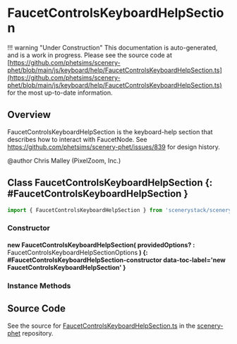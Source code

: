 # FaucetControlsKeyboardHelpSection

!!! warning "Under Construction"
    This documentation is auto-generated, and is a work in progress. Please see the source code at
    [https://github.com/phetsims/scenery-phet/blob/main/js/keyboard/help/FaucetControlsKeyboardHelpSection.ts](https://github.com/phetsims/scenery-phet/blob/main/js/keyboard/help/FaucetControlsKeyboardHelpSection.ts) for the most up-to-date information.

## Overview

FaucetControlsKeyboardHelpSection is the keyboard-help section that describes how to interact with FaucetNode.
See https://github.com/phetsims/scenery-phet/issues/839 for design history.

@author Chris Malley (PixelZoom, Inc.)

## Class FaucetControlsKeyboardHelpSection {: #FaucetControlsKeyboardHelpSection }


```js
import { FaucetControlsKeyboardHelpSection } from 'scenerystack/scenery-phet';
```
### Constructor

#### new FaucetControlsKeyboardHelpSection( providedOptions? : <span style="font-weight: 400;">FaucetControlsKeyboardHelpSectionOptions</span> ) {: #FaucetControlsKeyboardHelpSection-constructor data-toc-label='new FaucetControlsKeyboardHelpSection' }

### Instance Methods





## Source Code

See the source for [FaucetControlsKeyboardHelpSection.ts](https://github.com/phetsims/scenery-phet/blob/main/js/keyboard/help/FaucetControlsKeyboardHelpSection.ts) in the [scenery-phet](https://github.com/phetsims/scenery-phet) repository.
